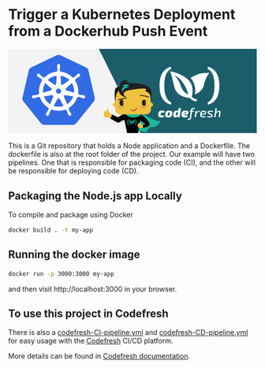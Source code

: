 # Trigger a Kubernetes Deployment from a Dockerhub Push Event 
![k8s-and-codefresh](k8s-and-codefresh.png)

This is a Git repository that holds a Node application and a Dockerfile. The dockerfile is also at the root folder of the project. Our example will have two pipelines.  One that is responsible for packaging code (CI), and the other will be responsible for deploying code (CD).

## Packaging the Node.js app Locally

To compile and package using Docker 

```bash
docker build . -t my-app 
```

## Running the docker image

```bash
docker run -p 3000:3000 my-app
```

and then visit http://localhost:3000 in your browser.


## To use this project in Codefresh

There is also a [codefresh-CI-pipeline.yml](codefresh-CI-pipeline.yml) and [codefresh-CD-pipeline.yml](codefresh-CD-pipeline.yml) for easy usage with the [Codefresh](codefresh.io) CI/CD platform.

More details can be found in [Codefresh documentation](https://codefresh.io/docs/docs/yaml-examples/examples/trigger-a-k8s-deployment-from-docker-registry/).

